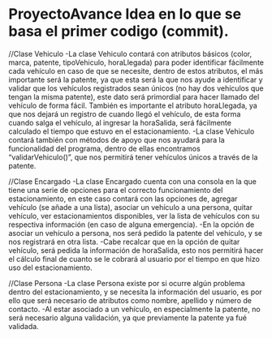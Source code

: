 # ProyectoAvance Idea en lo que se basa el primer codigo (commit).
//Clase Vehiculo
-La clase Vehiculo contará con atributos básicos (color, marca, patente, tipoVehiculo, horaLlegada) para poder identificar fácilmente cada vehículo en caso de que se necesite, dentro de estos atributos, el más importante será la patente, ya que esta será la que nos ayude a identificar y validar que los vehículos registrados sean únicos (no hay dos vehículos que tengan la misma patente), este dato será primordial para hacer llamado del vehículo de forma fácil. También es importante el atributo horaLlegada, ya que nos dejará un registro de cuando llegó el vehículo, de esta forma cuando salga el vehículo, al ingresar la horaSalida, será fácilmente calculado el tiempo que estuvo en el estacionamiento.
-La clase Vehiculo contará también con métodos de apoyo que nos ayudará para la funcionalidad del programa, dentro de ellas encontramos “validarVehiculo()”, que nos permitirá tener vehículos únicos a través de la patente.


//Clase Encargado
-La clase Encargado cuenta con una consola en la que tiene una serie de opciones para el correcto funcionamiento del estacionamiento, en este caso contará con las opciones de, agregar vehículo (se añade a una lista), asociar un vehículo a una persona, quitar vehículo, ver estacionamientos disponibles, ver la lista de vehículos con su respectiva información (en caso de alguna emergencia).
-En la opción de asociar un vehículo a persona, nos será pedido la patente del vehículo, y se nos registrará en otra lista.
-Cabe recalcar que en la opción de quitar vehículo, será pedida la información de horaSalida, esto nos permitirá hacer el cálculo final de cuanto se le cobrará al usuario por el tiempo en que hizo uso del estacionamiento.


 //Clase Persona
-La clase Persona existe por si ocurre algún problema dentro del estacionamiento, y se necesita la información del usuario, es por ello que será necesario de atributos como nombre, apellido y número de contacto.
-Al estar asociado a un vehículo, en especialmente la patente, no será necesario alguna validación, ya que previamente la patente ya fué validada.

